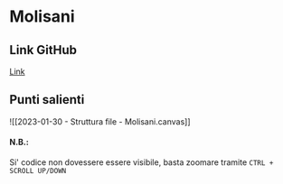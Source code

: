 # Molisani

## Link GitHub
[Link](https://github.com/Guybrush3791/molisani)

## Punti salienti
![[2023-01-30 - Struttura file - Molisani.canvas]]

#### N.B.: 
Si' codice non dovessere essere visibile, basta zoomare tramite `CTRL + SCROLL UP/DOWN`
